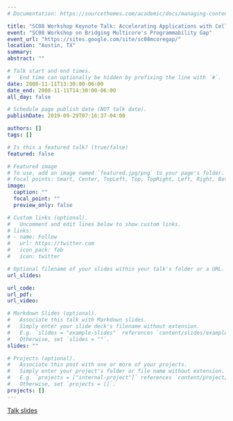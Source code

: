 ```yaml
---
# Documentation: https://sourcethemes.com/academic/docs/managing-content/

title: "SC08 Workshop Keynote Talk: Accelerating Applications with Cell Broadband Engine, Graphics, and Multithreaded, Processors"
event: "SC08 Workshop on Bridging Multicore's Programmability Gap"
event_url: "https://sites.google.com/site/sc08mcoregap/"
location: "Austin, TX"
summary:
abstract: ""

# Talk start and end times.
#   End time can optionally be hidden by prefixing the line with `#`.
date: 2008-11-11T13:30:00-06:00
date_end: 2008-11-11T14:30:00-06:00
all_day: false

# Schedule page publish date (NOT talk date).
publishDate: 2019-09-29T07:16:37-04:00

authors: []
tags: []

# Is this a featured talk? (true/false)
featured: false

# Featured image
# To use, add an image named `featured.jpg/png` to your page's folder. 
# Focal points: Smart, Center, TopLeft, Top, TopRight, Left, Right, BottomLeft, Bottom, BottomRight.
image:
  caption: ""
  focal_point: ""
  preview_only: false

# Custom links (optional).
#   Uncomment and edit lines below to show custom links.
# links:
# - name: Follow
#   url: https://twitter.com
#   icon_pack: fab
#   icon: twitter

# Optional filename of your slides within your talk's folder or a URL.
url_slides:

url_code:
url_pdf:
url_video:

# Markdown Slides (optional).
#   Associate this talk with Markdown slides.
#   Simply enter your slide deck's filename without extension.
#   E.g. `slides = "example-slides"` references `content/slides/example-slides.md`.
#   Otherwise, set `slides = ""`.
slides: ""

# Projects (optional).
#   Associate this post with one or more of your projects.
#   Simply enter your project's folder or file name without extension.
#   E.g. `projects = ["internal-project"]` references `content/project/deep-learning/index.md`.
#   Otherwise, set `projects = []`.
projects: []
---
```


[Talk slides](https://docs.google.com/viewer?a=v&pid=sites&srcid=ZGVmYXVsdGRvbWFpbnxzYzA4bWNvcmVnYXB8Z3g6N2M2NmMxOGEzN2Q5Mjk0Yw)
